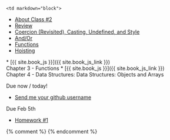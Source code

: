 	<td markdown="block">
* [About Class #2](slides/02/meta.html)
* [Review](slides/02/review.html)
* [Coercion (Revisited), Casting, Undefined, and Style](slides/02/coercion-casting-undefined.html)
* [And/Or](slides/02/and-or-nan-undefined.html)
* [Functions](slides/02/functions.html)
* [Hoisting](slides/02/hoisting.html)
</td>
	<td markdown="block">
* [{{ site.book_js }}]({{ site.book_js_link }}) <br> Chapter 3 - Functions
* [{{ site.book_js }}]({{ site.book_js_link }}) <br> Chapter 4 - Data Structures: Data Structures: Objects and Arrays
</td>
	<td markdown="block">

Due now / today!

* [Send me your github username](https://docs.google.com/a/nyu.edu/forms/d/1mgHQ2NupHDAlirAcbYjeSShFeAWNyPH1sqCqa7zTe2M/viewform)

Due Feb 5th

* [Homework #1](homework/01.html)

{% comment %}
{% endcomment %}

</td>
